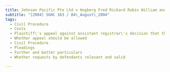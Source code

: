 ```yaml
---
title: Johnson Pacific Pte Ltd v Hogberg Fred Rickard Robin William and Others 
subtitle: "[2004] SGHC 163 / 04\_August\_2004"
tags:
  - Civil Procedure
  - Costs
  - Plaintiff\'s appeal against assistant registrar\'s decision that there be no order as to costs for defendants\' applications
  - Whether appeal should be allowed
  - Civil Procedure
  - Pleadings
  - Further and better particulars
  - Whether requests by defendants relevant and valid

---
```


